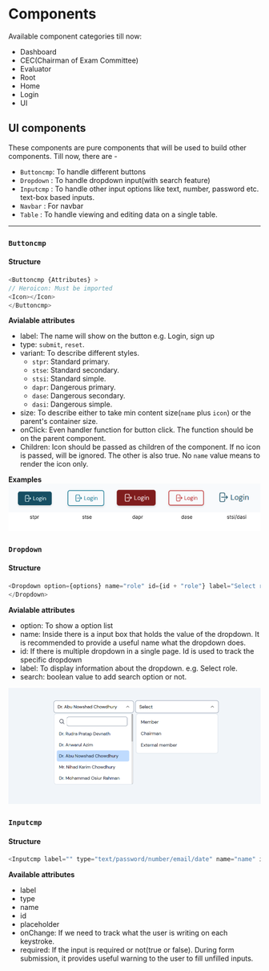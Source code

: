 # Components

Available component categories till now:

- Dashboard
- CEC(Chairman of Exam Committee)
- Evaluator
- Root
- Home
- Login
- UI

## UI components

These components are pure components that will be used to build other components. Till now, there are -

- `Buttoncmp`: To handle different buttons
- `Dropdown` : To handle dropdown input(with search feature)
- `Inputcmp` : To handle other input options like text, number, password etc. text-box based inputs.
- `Navbar` : For navbar
- `Table` : To handle viewing and editing data on a single table.

---

### `Buttoncmp`

#### Structure

```js
<Buttoncmp {Attributes} >
// Heroicon: Must be imported
<Icon></Icon>
</Buttoncmp>
```

**Avialable attributes**

- label: The name will show on the button e.g. Login, sign up
- type: `submit`, `reset`.
- variant: To describe different styles.
  - `stpr`: Standard primary.
  - `stse`: Standard secondary.
  - `stsi`: Standard simple.
  - `dapr`: Dangerous primary.
  - `dase`: Dangerous secondary.
  - `dasi`: Dangerous simple.
- size: To describe either to take min content size(`name` plus `icon`) or the parent's container size.
- onClick: Even handler function for button click. The function should be on the parent component.
- Children: Icon should be passed as children of the component. If no icon is passed, will be ignored. The other is also true. No `name` value means to render the icon only.

**Examples**
![Buttons](Resources/buttons.png)

### `Dropdown`
#### Structure
```js
<Dropdown option={options} name="role" id={id + "role"} label="Select role" search={true}>
</Dropdown>
```
**Avialable attributes**
- option: To show a option list
- name: Inside there is a input box that holds the value of the dropdown. It is recommended to provide a useful name what the dropdown does.
- id: If there is multiple dropdown in a single page. Id is used to track the specific dropdown
- label: To display information about the dropdown. e.g. Select role.
- search: boolean value to add search option or not.

![Dropdown](Resources/dropdown.png)

### `Inputcmp`
#### Structure

```js
<Inputcmp label="" type="text/password/number/email/date" name="name" id="name" placeholder="e.g. Jane doe" onChange={eventHandler} required={false} autocomplete="name" ></Inputcmp>
```
**Available attributes**
- label
- type
- name
- id
- placeholder
- onChange: If we need to track what the user is writing on each keystroke.
- required: If the input is required or not(true or false). During form submission, it provides useful warning to the user to fill unfilled inputs.

